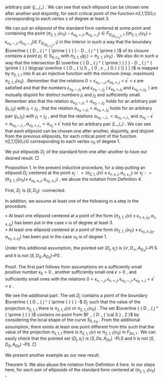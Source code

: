 arbitrary pair $( j _ { - } , j _ { + } )$ . We can see that each ellipsoid can be chosen one after another and disjointly, for each critical point of the function π2,1,1|S0,c corresponding to each vertex $v$ of degree at least 3.  

We can put an ellipsoid of the standard form centered at some point and containing the point $( \pi _ { 2 , 1 , 1 } ( v _ { 0 } ) - \epsilon _ { v _ { 0 } , + , j } , a _ { v _ { 0 } , + , j } ) \in F _ { D _ { \{ S _ { 0 , c _ { G } } \} } , 1 }$ $( ( \pi _ { 2 , 1 , 1 } ( v _ { 0 } ) + \epsilon _ { v _ { 0 } , - , j } , a _ { v _ { 0 } , - , j } ) \in$ $F _ { D _ { \{ S _ { 0 , c _ { G } } \} } , 1 } )$ in the interior in such a way that the boundary $\overline { { D _ { j ^ { \prime } } } } - D _ { j ^ { \prime } }$ of its closure contains a point $p _ { j ^ { \prime } } \in S _ { 0 , c _ { G } }$ with $\pi _ { 2 , 1 , 1 } ( p _ { j ^ { \prime } } ) = \pi _ { 2 , 1 , 1 } ( v _ { 0 } )$ . We also do in such a way that the intersection $( \overline { { D _ { j ^ { \prime } } } } - D _ { j ^ { \prime } } ) \bigcap \overline { { D _ { \{ S _ { 0 , c _ { G } } \} } } }$ is mapped by $\pi _ { 2 , 1 , 1 }$ into $\mathbb { R }$ as an injective function with the minimum (resp. maximum) $\pi _ { 2 , 1 , 1 } ( v _ { 0 } )$ . Remember that the relations $0 < \epsilon _ { v _ { 0 } , - , j } , \epsilon _ { v _ { 0 } , + , j } < \epsilon ^ { \prime } < \epsilon$ are satisfied and that the numbers $\epsilon _ { v _ { 0 } , - , j _ { 1 } }$ and $\epsilon _ { v _ { 0 } , - , j _ { 2 } }$ ( $\epsilon _ { v _ { 0 } , + , j _ { 1 } }$ and $\epsilon _ { v _ { 0 } , + , j _ { 2 } . }$ ) are mutually disjoint for distinct numbers $j _ { 1 }$ and $j _ { 2 }$ and sufficiently small. Remember also that the relation $a _ { v _ { 0 } , - , j _ { 1 } } < a _ { v _ { 0 } , - , j _ { 2 } }$ holds for an arbitrary pair $( j _ { 1 } , j _ { 2 } )$ with $j _ { 1 } < j _ { 2 }$ , that the relation $a _ { v _ { 0 } , + , j _ { 1 } } < a _ { v _ { 0 } , + , j _ { 2 } }$ holds for an arbitrary pair $( j _ { 1 } , j _ { 2 } )$ with $j _ { 1 } < j _ { 2 }$ , and that the relations $a _ { v _ { 0 } , - , j _ { - } } < a _ { v _ { 0 } , + , j _ { + } }$ and $a _ { v _ { 0 } } - \epsilon ^ { \prime } < a _ { v _ { 0 } , - , j _ { - } } , a _ { v _ { 0 } , + , j _ { + } } < a _ { v _ { 0 } } + \epsilon ^ { \prime }$ hold for an arbitrary pair $( j _ { - } , j _ { + } )$ . We can see that each ellipsoid can be chosen one after another, disjointly, and disjoint from the previous ellipsoids, for each critical point of the function π2,1,1|S0,cG corresponding to each vertex $v _ { 0 }$ of degree 1.  

We put ellipsoids $D _ { j ^ { \prime } }$ of the standard form one after another to have our desired result. □  

Proposition 1. In the present inductive procedure, for a step putting an ellipsoid $D _ { j ^ { \prime } }$ centered at the point $x _ { j ^ { \prime } } : = ( \pi _ { 2 , 1 , 1 } ( v ) \pm \epsilon _ { v , \pm , j } , a _ { v , \pm , j } )$ or $x _ { j ^ { \prime } } : = ( \pi _ { 2 , 1 , 1 } ( v _ { 0 } ) \pm$ $\epsilon _ { v _ { 0 } , \pm , j } , a _ { v _ { 0 } , \pm , j } )$ , we abuse the notation from Definition 4.  

First, $D _ { j ^ { \prime } }$ is $( S , D _ { S } )$ -connected.  

In addition, we assume at least one of the following in a step in the procedure.  

• At least one ellipsoid centered at a point of the form $( \pi _ { 2 , 1 , 1 } ( v ) \pm \epsilon _ { v , \pm , j _ { 0 } } , a _ { v , \pm , j _ { 0 } } )$ has been put in the case v is of degree at least 3.   
• At least one ellipsoid centered at a point of the form $( \pi _ { 2 , 1 , 1 } ( v _ { 0 } ) { \pm } \epsilon _ { v _ { 0 } , \pm , j _ { 0 } } , a _ { v _ { 0 } , \pm , j _ { 0 } } )$ has been put in the case $v _ { 0 }$ is of degree 1.  

Under this additional assumption, the pointed set $( D _ { j } , x _ { j ^ { \prime } } )$ is $( \mathcal { S } , D _ { \mathcal { S } } , A _ { D _ { \mathcal { S } } } )  – P I$ S and it is not $( S , D _ { S } , A _ { D _ { S } } )  – P S$ .  

Proof. The first part follows from assumptions on a sufficiently small positive number $\epsilon _ { 0 } > 0$ , another sufficiently small one $\epsilon > 0$ , and sufficiently small ones with the relations $0 < \epsilon _ { v , - , j } , \epsilon _ { v , + , j } , \epsilon _ { v _ { 0 } , - , j } , \epsilon _ { v _ { 0 } , + , j } < \epsilon ^ { \prime } < \epsilon$ .  

We see the additional part. The set $D _ { j ^ { \prime } }$ contains a point of the boundary $\overline { { D _ { j ^ { \prime } } } } -$ $D _ { j ^ { \prime } }$ such that the value of the projection $\pi _ { 2 , 1 , 1 }$ there is $\pi _ { 2 , 1 , 1 } ( v )$ or $\pi _ { 2 , 1 , 1 } ( v _ { 0 } )$ . The set $\overline { { D _ { j ^ { \prime } } } }$ contains no point from $F _ { D _ { \cal S } , 2 }$ by considering the local shape of the curve $S _ { 0 , c _ { G } }$ . From the additional assumption, there exists at least one point different from this such that the value of the projection $\pi _ { 2 , 1 , 1 }$ there is $\pi _ { 2 , 1 , 1 } ( v )$ or $\pi _ { 2 , 1 , 1 } ( v _ { 0 } )$ in $F _ { D s , 1 }$ . We can easily check that the pointed set $( D _ { j } , x _ { j ^ { \prime } } )$ is $( S , D s , A _ { D s } )$ -PLS and it is not $( S , D _ { S } , A _ { D s } )$ -PS. □  

We present another example as our new result.  

Theorem 5. We also abuse the notation from Definition 4 here. In our steps here, for each pair of ellipsoids of the standard form centered at $( \pi _ { 2 , 1 , 1 } ( v _ { 0 } ) \textrm { - }$  